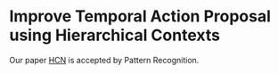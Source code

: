 # Improve Temporal Action Proposal using Hierarchical Contexts 
Our paper [HCN](https://www.sciencedirect.com/science/article/pii/S0031320323002601) is accepted by Pattern Recognition.
